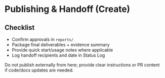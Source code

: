 # Publishing & Handoff (Create)

## Checklist
- Confirm approvals in `reports/`
- Package final deliverables + evidence summary
- Provide quick start/usage notes where applicable
- Log handoff recipients and date in Status Log

Do not publish externally from here; provide clear instructions or PR content if code/docs updates are needed.

